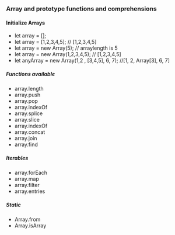 
### Array and prototype functions and comprehensions

#### Initialize Arrays
* let array = [];
* let array = [1,2,3,4,5];  // [1,2,3,4,5]
* let array = new Array(5); // arraylength is 5
* let array = new Array(1,2,3,4,5);  // [1,2,3,4,5]
* let anyArray = new Array(1,2 , [3,4,5], 6, 7);  //[1, 2, Array[3], 6, 7]



##### Functions available #####
* array.length
* array.push
* array.pop
* array.indexOf
* array.splice
* array.slice
* array.indexOf
* array.concat
* array.join
* array.find

##### Iterables #####
* array.forEach
* array.map
* array.filter
* array.entries

##### Static #####
* Array.from
* Array.isArray
